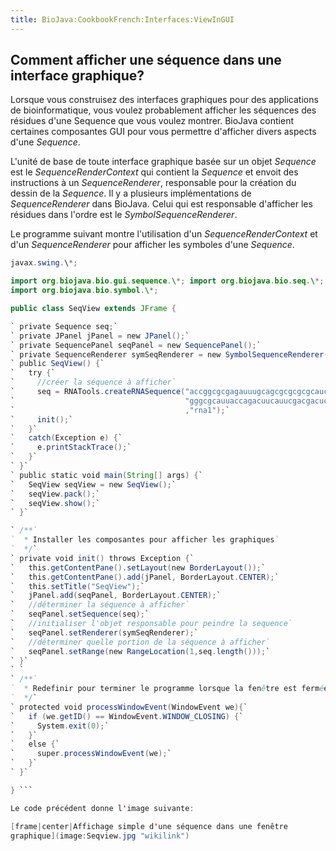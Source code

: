 ```yaml
---
title: BioJava:CookbookFrench:Interfaces:ViewInGUI
---
```


Comment afficher une séquence dans une interface graphique?
-----------------------------------------------------------

Lorsque vous construisez des interfaces graphiques pour des applications
de bioinformatique, vous voulez probablement afficher les séquences des
résidues d'une Sequence que vous voulez montrer. BioJava contient
certaines composantes GUI pour vous permettre d'afficher divers aspects
d'une *Sequence*.

L'unité de base de toute interface graphique basée sur un objet
*Sequence* est le *SequenceRenderContext* qui contient la *Sequence* et
envoit des instructions à un *SequenceRenderer*, responsable pour la
création du dessin de la *Sequence*. Il y a plusieurs implémentations de
*SequenceRenderer* dans BioJava. Celui qui est responsable d'afficher
les résidues dans l'ordre est le *SymbolSequenceRenderer*.

Le programme suivant montre l'utilisation d'un *SequenceRenderContext*
et d'un *SequenceRenderer* pour afficher les symboles d'une *Sequence*.

```java import java.awt.\*; import java.awt.event.\*; import
javax.swing.\*;

import org.biojava.bio.gui.sequence.\*; import org.biojava.bio.seq.\*;
import org.biojava.bio.symbol.\*;

public class SeqView extends JFrame {

` private Sequence seq;`  
` private JPanel jPanel = new JPanel();`  
` private SequencePanel seqPanel = new SequencePanel();`  
` private SequenceRenderer symSeqRenderer = new SymbolSequenceRenderer();`  
` public SeqView() {`  
`   try {`  
`     //créer la séquence à afficher`  
`     seq = RNATools.createRNASequence("accggcgcgagauuugcagcgcgcgcgcaucgcg"+`  
`                                      "gggcgcauuaccagacuucauucgacgacucagc"`  
`                                      ,"rna1");`  
`     init();`  
`   }`  
`   catch(Exception e) {`  
`     e.printStackTrace();`  
`   }`  
` }`  
` public static void main(String[] args) {`  
`   SeqView seqView = new SeqView();`  
`   seqView.pack();`  
`   seqView.show();`  
` }`

` /**`  
`  * Installer les composantes pour afficher les graphiques`  
`  */`  
` private void init() throws Exception {`  
`   this.getContentPane().setLayout(new BorderLayout());`  
`   this.getContentPane().add(jPanel, BorderLayout.CENTER);`  
`   this.setTitle("SeqView");`  
`   jPanel.add(seqPanel, BorderLayout.CENTER);`  
`   //déterminer la séquence à afficher`  
`   seqPanel.setSequence(seq);`  
`   //initialiser l'objet responsable pour peindre la sequence`  
`   seqPanel.setRenderer(symSeqRenderer);`  
`   //déterminer quelle portion de la séquence à afficher`  
`   seqPanel.setRange(new RangeLocation(1,seq.length()));`  
` }`  
` `  
` /**`  
`  * Redefinir pour terminer le programme lorsque la fenêtre est fermée.`  
`  */`  
` protected void processWindowEvent(WindowEvent we){`  
`   if (we.getID() == WindowEvent.WINDOW_CLOSING) {`  
`     System.exit(0);`  
`   }`  
`   else {`  
`     super.processWindowEvent(we);`  
`   }`  
` }`

} ```

Le code précédent donne l'image suivante:

[frame|center|Affichage simple d'une séquence dans une fenêtre
graphique](image:Seqview.jpg "wikilink")
